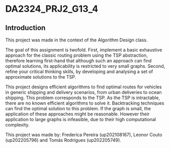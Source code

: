 # DA2324_PRJ2_G13_4

## Introduction
This project was made in the context of the Algorithm Design class.

The goal of this assignment is twofold. First, implement a basic exhaustive approach for the
classic routing problem using the TSP abstraction, therefore learning first-hand that although
such an approach can find optimal solutions, its applicability is restricted to very small graphs.
Second, refine your critical thinking skills, by developing and analysing a set of approximate
solutions to the TSP.

This project designs efficient algorithms to find optimal routes for vehicles in generic shipping and
delivery scenarios, from urban deliveries to ocean shipping. This problem corresponds to the TSP.
As the TSP is intractable, there are no known efficient algorithms to solve it.
Backtracking techniques can find the optimal solution to this problem.
If the graph is small, the application of these approaches might be reasonable.
However their application to large graphs is infeasible, due to their high computational complexity.

This project was made by: Frederica Pereira (up202108167), Leonor Couto (up202205796) and Tomás Rodrigues (up202205749).
